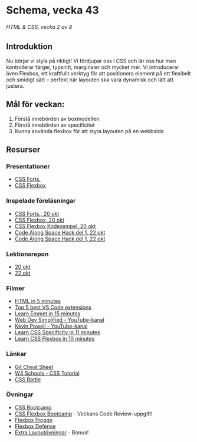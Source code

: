 # Schema, vecka 43
###### HTML & CSS, vecka 2 av 8

## Introduktion

Nu börjar vi styla på riktigt! Vi fördjupar oss i CSS och lär oss hur man kontrollerar färger, typsnitt, marginaler och mycket mer. 
Vi introducerar även Flexbox, ett kraftfullt verktyg för att positionera element på ett flexibelt och smidigt sätt – perfekt när layouten ska vara dynamisk och lätt att justera.

## Mål för veckan:
1. Förstå innebörden av boxmodellen
2. Förstå innebörden av specificitet
3. Kunna använda flexbox för att styra layouten på en webbsida


## Resurser

### Presentationer
* [CSS Forts.](https://docs.google.com/presentation/d/1t-h1lSdrLKHYvkS9VsG-4nh9LQuanRj-/edit?usp=sharing&ouid=117251319654116712560&rtpof=true&sd=true)
* [CSS Flexbox](https://docs.google.com/presentation/d/1LffJ7rXANw4686JvXqztcYkCgOCKJ7Q9/edit?usp=sharing&ouid=117251319654116712560&rtpof=true&sd=true)

### Inspelade föreläsningar

* [CSS Forts., 20 okt](https://funet.sharepoint.com/:v:/s/FrontendutvecklareYH-Fe25/EdwQyx9hg29JoCdTvvmPidoBspv_TcXomg-ChZe6ynhugg?e=xHilkd)
* [CSS Flexbox, 20 okt](https://funet.sharepoint.com/:v:/s/FrontendutvecklareYH-Fe25/EZ2WMapjsx9Ajnk4LppwzPIBYj_Q4_igzrofK61k9L4NzQ?e=Xw3uVI)
* [CSS Flexbox Kodexempel, 20 okt](https://funet.sharepoint.com/:v:/s/FrontendutvecklareYH-Fe25/ETzn4b1_nZtLiyOIXDXV7Y8B9rlwm_vfEcsPPEXf2uE2Hg?e=uRBJvd)
* [Code Along Space Hack del 1, 22 okt](https://funet.sharepoint.com/:v:/s/FrontendutvecklareYH-Fe25/EeDGDEikEyVEsgo-f6xcsHoB-wWxXn1FqcaabFcDEUlm1A?e=z0stAC)
* [Code Along Space Hack del 1, 22 okt](https://funet.sharepoint.com/:v:/s/FrontendutvecklareYH-Fe25/EcqdGB3qlFpHuUjctZwV1NkBteHAYLHgPb5YlPaJi3Bbnw?e=OMsjOv)

### Lektionsrepon

* [20 okt](https://github.com/fu-html-css-fe25/week-43-lecture-20-okt)
* [22 okt](https://github.com/fu-html-css-fe25/week-43-lecture-22-okt)

### Filmer
* [HTML in 5 minutes](https://www.youtube.com/watch?v=salY_Sm6mv4)
* [Top 5 best VS Code extensions](https://www.youtube.com/watch?v=xQcpQfEumQw)
* [Learn Emmet in 15 minutes](https://www.youtube.com/watch?v=V8vizNQKtx0)
* [Web Dev Simplified - YouTube-kanal](https://www.youtube.com/@WebDevSimplified)
* [Kevin Powell - YouTube-kanal](https://www.youtube.com/@KevinPowell)
* [Learn CSS Specificity in 11 minutes](https://www.youtube.com/watch?v=CHyPGSpIhSs)
* [Learn CSS Flexbox in 10 minutes](https://www.youtube.com/watch?v=GteJWhCikCk)

  
### Länkar
* [Git Cheat Sheet](https://gist.github.com/Santosnr6/0741f2c607404f75fea8dc0910ded790)
* [W3 Schools - CSS Tutorial](https://www.w3schools.com/css/)
* [CSS Battle](https://cssbattle.dev/)


### Övningar
* [CSS Bootcamp](https://github.com/fu-html-css-fe25/week-42-exercise-css-bootcamp)
* [CSS Flexbox Bootcamp](https://github.com/fu-html-css-fe25/week-43-exercise-css-flexbox-bootcamp) - Veckans Code Review-uppgift!
* [Flexbox Froggy](https://flexboxfroggy.com/#sv)
* [Flexbox Defense](http://www.flexboxdefense.com/)
* [Extra Layoutövningar](https://github.com/fu-html-css-fe25/week-43-exercise-css-layout) - Bonus!




